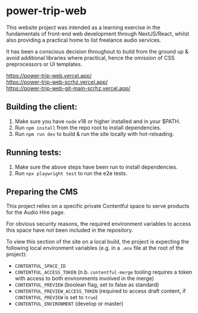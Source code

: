 # power-trip-web

This website project was intended as a learning exercise in the fundamentals of front-end web development through NextJS/React, whilst also providing a practical home to list freelance audio services.

It has been a conscious decision throughout to build from the ground up & avoid additional libraries where practical, hence the omission of CSS preprocessors or UI templates.

https://power-trip-web.vercel.app/
<br>
https://power-trip-web-scrhz.vercel.app/
<br>
https://power-trip-web-git-main-scrhz.vercel.app/

## Building the client:

1. Make sure you have `node` v18 or higher installed and in your $PATH.
2. Run `npm install` from the repo root to install dependencies.
3. Run `npm run dev` to build & run the site locally with hot-reloading.

## Running tests:

1. Make sure the above steps have been run to install dependencies.
2. Run `npx playwright test` to run the e2e tests.

## Preparing the CMS

This project relies on a specific private Contentful space to serve products for the Audio Hire page.

For obvious security reasons, the required environment variables to access this space have not been included in the repository.

To view this section of the site on a local build, the project is expecting the following local environment variables (e.g. in a `.env` file at the root of the project):

-   `CONTENTFUL_SPACE_ID`
-   `CONTENTFUL_ACCESS_TOKEN` (n.b. `contentful-merge` tooling requires a token with access to both environments involved in the merge)
-   `CONTENTFUL_PREVIEW` (boolean flag, set to false as standard)
-   `CONTENTFUL_PREVIEW_ACCESS_TOKEN` (required to access draft content, if `CONTENTFUL_PREVIEW` is set to `true`)
-   `CONTENTFUL_ENVIRONMENT` (develop or master)
